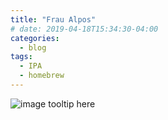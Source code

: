 ```yaml
---
title: "Frau Alpos"
# date: 2019-04-18T15:34:30-04:00
categories:
  - blog
tags:
  - IPA
  - homebrew
---
```


![image tooltip here](/assets/frau-alpos-1.jpg)